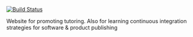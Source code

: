 [![Build Status](https://travis-ci.com/MouseAndKeyboard/tutoring-site.svg?token=i6Jp2Bh6aveeAvQrsBty&branch=master)](https://travis-ci.com/MouseAndKeyboard/tutoring-site)

Website for promoting tutoring. Also for learning continuous integration strategies for software & product publishing
